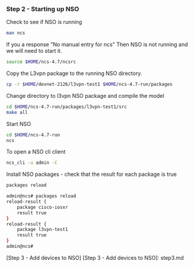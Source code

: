 ### Step 2 - Starting up NSO

Check to see if NSO is running

```bash
man ncs
```
If you a response "No manual entry for ncs"  Then NSO is not running and we will need to start it.

```bash
source $HOME/ncs-4.7/ncsrc
```

Copy the L3vpn package to the running NSO directory. 
```bash
cp -r $HOME/devnet-2126/l3vpn-test1 $HOME/ncs-4.7-run/packages
```

Change directory to l3vpn NSO package and compile the model
```bash
cd $HOME/ncs-4.7-run/packages/l3vpn-test1/src
make all
```

Start NSO
```bash
cd $HOME/ncs-4.7-run
ncs
```

To open a NSO cli client
```bash
ncs_cli -u admin -C
```

Install NSO packages - check that the result for each package is true
```bash
packages reload
```
```bash
admin@ncs# packages reload
reload-result {
    package cisco-iosxr
    result true
}
reload-result {
    package l3vpn-test1
    result true
}
admin@ncs#
```
[Step 3 - Add devices to NSO]
[Step 3 - Add devices to NSO]: step3.md